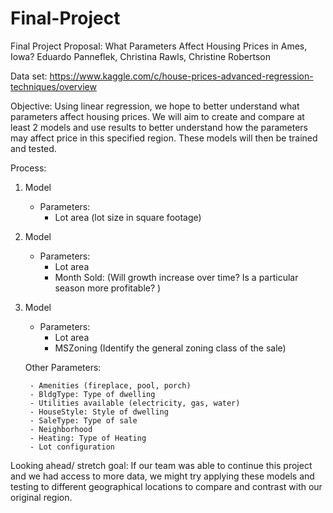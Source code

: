 # Final-Project

Final Project Proposal: What Parameters Affect Housing Prices in Ames, Iowa?
Eduardo Panneflek, Christina Rawls, Christine Robertson

Data set: https://www.kaggle.com/c/house-prices-advanced-regression-techniques/overview

Objective:
Using linear regression, we hope to better understand what parameters affect housing prices. We will aim to create and compare at least 2 models and use results to better understand how the parameters may affect price in this specified region. These models will then be trained and tested.

Process:

1) Model
	- Parameters:
		- Lot area (lot size in square footage)

2) Model 
	- Parameters:
		- Lot area
		- Month Sold: (Will growth increase over time? Is a particular season more profitable? )

3) Model
	- Parameters:
		- Lot area
		- MSZoning (Identify the general zoning class of the sale)

	Other Parameters:
	 
		- Amenities (fireplace, pool, porch)
		- BldgType: Type of dwelling 
		- Utilities available (electricity, gas, water)
		- HouseStyle: Style of dwelling
		- SaleType: Type of sale
		- Neighborhood
		- Heating: Type of Heating
		- Lot configuration

Looking ahead/ stretch goal:
If our team was able to continue this project and we had access to more data, we might try applying these models and testing to different geographical locations to compare and contrast with our original region.
